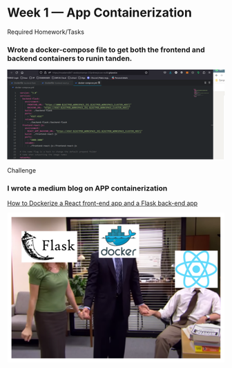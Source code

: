 # Week 1 — App Containerization

Required Homework/Tasks

### Wrote a docker-compose file to get both the frontend and backend containers to runin tanden.
![Docker compose file](assets/docker-compose-file.png)

Challenge

### I wrote a medium blog on APP containerization

[How to Dockerize a React front-end app and a Flask back-end app](https://medium.com/@moadams847/how-to-dockerize-a-react-front-end-app-and-a-flask-back-end-app-ade92f351d59)

![](assets/flask-reack-docker-block.png)


